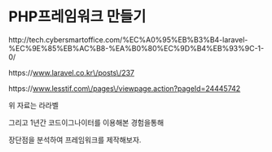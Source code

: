 # PHP프레임워크 만들기

http:\/\/tech.cybersmartoffice.com\/%EC%A0%95%EB%B3%B4-laravel-%EC%9E%85%EB%AC%B8-%EA%B0%80%EC%9D%B4%EB%93%9C-1-0\/



https:\/\/www.laravel.co.kr\/posts\/237



https:\/\/www.lesstif.com\/pages\/viewpage.action?pageId=24445742



위 자료는 라라벨 





그리고 1년간 코드이그나이터를 이용해본 경험을통해 



장단점을 분석하여 프레임워크를 제작해보자. 





